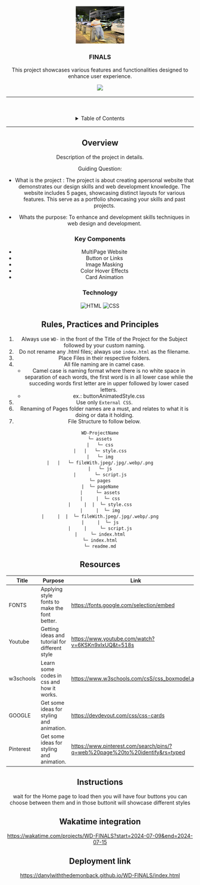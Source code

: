 <a name="readme-top">

<br/>

<br />
<div align="center">
  <a href="https://github.com/zyx-0314/">
    <img src="./assets/img/danylbalan.jpg" alt="Panda" width="130" height="100">
  </a>

  <h3 align="center">FINALS</h3>
</div>

<div align="center">
 This project showcases various features and functionalities designed to enhance user experience. 

<br />

![](https://visit-counter.vercel.app/counter.png?page=Maerona03/WD-Handson2)

---

<br />
<br />

<!-- TODO: If you want to add more layers for your readme -->
<details>
  <summary>Table of Contents</summary>
  <ol>
    <li>
      <a href="#overview">Overview</a>
      <ol>
        <li>
          <a href="#key-components">Key Components</a>
        </li>
        <li>
          <a href="#technology">Technology</a>
        </li>
      </ol>
    </li>
    <li>
      <a href="#rule,-practices-and-principles">Rules, Practices and Principles</a>
    </li>
    <li>
      <a href="#resources">Resources</a>
    </li>
  </ol>
</details>

---

## Overview

<!-- TODO: To be changed -->
<!-- The following are just sample -->

Description of the project in details.

Guiding Question:

- What is the project : The project is about creating apersonal website that demonstrates our design skills and web development knowledge. The website includes  5 pages, showcasing distinct layouts for various features. This serve as a portfolio showcasing your skills and past projects.

- Whats the purpose: To enhance and development skills techniques in web design and development.

### Key Components

<!-- TODO: List of Key Components -->
<!-- The following are just sample -->

- MultiPage Website
- Button or Links
- Image Masking
- Color Hover Effects
- Card Animation

### Technology

![HTML](https://img.shields.io/badge/HTML-E34F26?style=for-the-badge&logo=html5&logoColor=white)
![CSS](https://img.shields.io/badge/CSS-1572B6?style=for-the-badge&logo=css3&logoColor=white)

## Rules, Practices and Principles

1. Always use `WD-` in the front of the Title of the Project for the Subject followed by your custom naming.
2. Do not rename any .html files; always use `index.html` as the filename.
3. Place Files in their respective folders.
4. All file naming are in camel case.
   - Camel case is naming format where there is no white space in separation of each words, the first word is in all lower case while the succeding words first letter are in upper followed by lower cased letters.
   - ex.: buttonAnimatedStyle.css
5. Use only `External CSS`.
6. Renaming of Pages folder names are a must, and relates to what it is doing or data it holding.
7. File Structure to follow below.

```
WD-ProjectName
└─ assets
|   └─ css
|   |   └─ style.css
|   └─ img
|   |   └─ fileWith.jpeg/.jpg/.webp/.png
|   └─ js
|       └─ script.js
└─ pages
|  └─ pageName
|     └─ assets
|     |  └─ css
|     |  |  └─ style.css
|     |  └─ img
|     |  |  └─ fileWith.jpeg/.jpg/.webp/.png
|     |  └─ js
|     |     └─ script.js
|     └─ index.html
└─ index.html
└─ readme.md
```

## Resources

<!-- TODO: Add References -->

| Title     | Purpose                                        | Link                                               |
| --------- | ---------------------------------------------- | -------------------------------------------------- |
| FONTS     | Applying style fonts to make the font better.  | https://fonts.google.com/selection/embed           |
| Youtube   | Getting ideas and tutorial for different style | https://www.youtube.com/watch?v=6KSKn9xIxUQ&t=518s |
| w3schools | Learn some codes in css and how it works.      | https://www.w3schools.com/csS/css_boxmodel.asp     |
| GOOGLE    | Get some ideas for styling and animation.      | https://devdevout.com/css/css-cards                |
| Pinterest  | Get some ideas for styling and animation.    | https://www.pinterest.com/search/pins/?q=web%20page%20to%20identify&rs=typed

## Instructions 

wait for the Home page to load then you will have four buttons you can choose between them and in those buttonit will showcase different styles 

## Wakatime integration

https://wakatime.com/projects/WD-FINALS?start=2024-07-09&end=2024-07-15

## Deployment link

https://danylwiththedemonback.github.io/WD-FINALS/index.html
